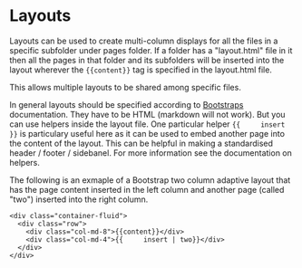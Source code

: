 # Layouts

Layouts can be used to create multi-column displays for all the files in a specific subfolder under pages folder.  If a folder has a "layout.html" file in it then all the pages in that
folder and its subfolders will be inserted into the layout wherever the `{{content}}` tag is specified in the layout.html file.

This allows multiple layouts to be shared among specific files.

In general layouts should be specified according to [Bootstraps](https://getbootstrap.com/) documentation.  They have to be HTML (markdown will not work).  But you can use helpers 
inside the layout file.  One particular helper `{{     insert }}` is particulary useful here as it can be used to embed another page into the content of the layout.  This can be helpful in making a
standardised header / footer / sidebanel.  For more information see the documentation on helpers.

The following is an exmaple of a Bootstrap two column adaptive layout that has the page content inserted in the left column and another page (called "two") inserted into the right column.

```
<div class="container-fluid">
  <div class="row">
    <div class="col-md-8">{{content}}</div>
    <div class="col-md-4">{{     insert | two}}</div>
  </div>
</div>

```